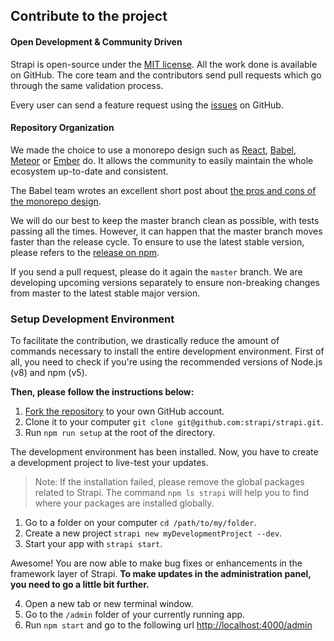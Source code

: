 ## Contribute to the project


#### Open Development & Community Driven
Strapi is open-source under the [MIT license](https://github.com/strapi/strapi/blob/master/LICENSE.md). All the work done is available on GitHub.
The core team and the contributors send pull requests which go through the same validation process.

Every user can send a feature request using the [issues](https://github.com/strapi/strapi/issues) on GitHub.

#### Repository Organization
We made the choice to use a monorepo design such as [React](https://github.com/facebook/react/tree/master/packages), [Babel](https://github.com/babel/babel/tree/master/packages), [Meteor](https://github.com/meteor/meteor/tree/devel/packages) or [Ember](https://github.com/emberjs/ember.js/tree/master/packages) do. It allows the community to easily maintain the whole ecosystem up-to-date and consistent.

The Babel team wrotes an excellent short post about [the pros and cons of the monorepo design](https://github.com/babel/babel/blob/master/doc/design/monorepo.md).

We will do our best to keep the master branch clean as possible, with tests passing all the times. However, it can happen that the master branch moves faster than the release cycle. To ensure to use the latest stable version, please refers to the [release on npm](https://www.npmjs.com/package/strapi).

If you send a pull request, please do it again the `master` branch. We are developing upcoming versions separately to ensure non-breaking changes from master to the latest stable major version.

### Setup Development Environment
To facilitate the contribution, we drastically reduce the amount of commands necessary to install the entire development environment. First of all, you need to check if you're using the recommended versions of Node.js (v8) and npm (v5).

**Then, please follow the instructions below:**

1. [Fork the repository](https://github.com/strapi/strapi) to your own GitHub account.
2. Clone it to your computer `git clone git@github.com:strapi/strapi.git`.
3. Run `npm run setup` at the root of the directory.

The development environment has been installed. Now, you have to create a development project to live-test your updates.

> Note: If the installation failed, please remove the global packages related to Strapi. The command `npm ls strapi` will help you to find where your packages are installed globally.

1. Go to a folder on your computer `cd /path/to/my/folder`.
2. Create a new project `strapi new myDevelopmentProject --dev`.
3. Start your app with `strapi start`.

Awesome! You are now able to make bug fixes or enhancements in the framework layer of Strapi. **To make updates in the administration panel, you need to go a little bit further.**

4. Open a new tab or new terminal window.
5. Go to the `/admin` folder of your currently running app.
5. Run `npm start` and go to the following url [http://localhost:4000/admin](http://localhost:4000/admin)
